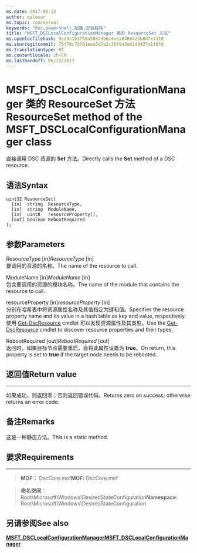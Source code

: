 ```yaml
---
ms.date: 2017-06-12
author: eslesar
ms.topic: conceptual
keywords: "dsc,powershell,配置,安装程序"
title: "MSFT_DSCLocalConfigurationManager 类的 ResourceSet 方法"
ms.openlocfilehash: 9cd9c1b3f58a5862db6c4eea0488423b8dfe7310
ms.sourcegitcommit: 75f70c7df01eea5e7a2c16f9a3ab1dd437a1f8fd
ms.translationtype: HT
ms.contentlocale: zh-CN
ms.lasthandoff: 06/12/2017
---
```

# <a name="resourceset-method-of-the-msftdsclocalconfigurationmanager-class"></a><span data-ttu-id="35bff-103">MSFT_DSCLocalConfigurationManager 类的 ResourceSet 方法</span><span class="sxs-lookup"><span data-stu-id="35bff-103">ResourceSet method of the MSFT_DSCLocalConfigurationManager class</span></span>

<span data-ttu-id="35bff-104">直接调用 DSC 资源的 **Set** 方法。</span><span class="sxs-lookup"><span data-stu-id="35bff-104">Directly calls the **Set** method of a DSC resource.</span></span>

<a name="syntax"></a><span data-ttu-id="35bff-105">语法</span><span class="sxs-lookup"><span data-stu-id="35bff-105">Syntax</span></span>
------

```mof
uint32 ResourceSet(
  [in]  string  ResourceType,
  [in]  string  ModuleName,
  [in]  uint8   resourceProperty[],
  [out] boolean RebootRequired
);
```

<a name="parameters"></a><span data-ttu-id="35bff-106">参数</span><span class="sxs-lookup"><span data-stu-id="35bff-106">Parameters</span></span>
----------

<span data-ttu-id="35bff-107">ResourceType \[in\]</span><span class="sxs-lookup"><span data-stu-id="35bff-107">*ResourceType* \[in\]</span></span>  
<span data-ttu-id="35bff-108">要调用的资源的名称。</span><span class="sxs-lookup"><span data-stu-id="35bff-108">The name of the resource to call.</span></span>

<span data-ttu-id="35bff-109">ModuleName \[in\]</span><span class="sxs-lookup"><span data-stu-id="35bff-109">*ModuleName* \[in\]</span></span>  
<span data-ttu-id="35bff-110">包含要调用的资源的模块名称。</span><span class="sxs-lookup"><span data-stu-id="35bff-110">The name of the module that contains the resource to call.</span></span>

<span data-ttu-id="35bff-111">resourceProperty \[in\]</span><span class="sxs-lookup"><span data-stu-id="35bff-111">*resourceProperty* \[in\]</span></span>  
<span data-ttu-id="35bff-112">分别在哈希表中将资源属性名称及其值指定为键和值。</span><span class="sxs-lookup"><span data-stu-id="35bff-112">Specifies the resource property name and its value in a hash table as key and value, respectively.</span></span> <span data-ttu-id="35bff-113">使用 [Get-DscResource](https://technet.microsoft.com/en-us/library/dn521625.aspx) cmdlet 可以发现资源属性及其类型。</span><span class="sxs-lookup"><span data-stu-id="35bff-113">Use the [Get-DscResource](https://technet.microsoft.com/en-us/library/dn521625.aspx) cmdlet to discover resource properties and their types.</span></span>

<span data-ttu-id="35bff-114">RebootRequired \[out\]</span><span class="sxs-lookup"><span data-stu-id="35bff-114">*RebootRequired* \[out\]</span></span>  
<span data-ttu-id="35bff-115">返回时，如果目标节点需要重启，会将此属性设置为 **true**。</span><span class="sxs-lookup"><span data-stu-id="35bff-115">On return, this property is set to **true** if the target node needs to be rebooted.</span></span>

## <a name="return-value"></a><span data-ttu-id="35bff-116">返回值</span><span class="sxs-lookup"><span data-stu-id="35bff-116">Return value</span></span>
------------

<span data-ttu-id="35bff-117">如果成功，则返回零；否则返回错误代码。</span><span class="sxs-lookup"><span data-stu-id="35bff-117">Returns zero on success; otherwise returns an error code.</span></span>

## <a name="remarks"></a><span data-ttu-id="35bff-118">备注</span><span class="sxs-lookup"><span data-stu-id="35bff-118">Remarks</span></span>

<span data-ttu-id="35bff-119">这是一种静态方法。</span><span class="sxs-lookup"><span data-stu-id="35bff-119">This is a static method.</span></span>

## <a name="requirements"></a><span data-ttu-id="35bff-120">要求</span><span class="sxs-lookup"><span data-stu-id="35bff-120">Requirements</span></span>
------------
><span data-ttu-id="35bff-121">**MOF：** DscCore.mof</span><span class="sxs-lookup"><span data-stu-id="35bff-121">**MOF:** DscCore.mof</span></span>

><span data-ttu-id="35bff-122">**命名空间**：Root\Microsoft\Windows\DesiredStateConfiguration</span><span class="sxs-lookup"><span data-stu-id="35bff-122">**Namespace**: Root\Microsoft\Windows\DesiredStateConfiguration</span></span>


## <a name="see-also"></a><span data-ttu-id="35bff-123">另请参阅</span><span class="sxs-lookup"><span data-stu-id="35bff-123">See also</span></span>


[<span data-ttu-id="35bff-124">**MSFT_DSCLocalConfigurationManager**</span><span class="sxs-lookup"><span data-stu-id="35bff-124">**MSFT_DSCLocalConfigurationManager**</span></span>](msft-dsclocalconfigurationmanager.md)

 

 



